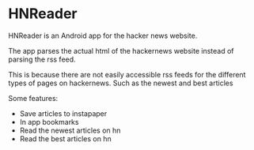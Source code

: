 HNReader
=====

HNReader is an Android app for the hacker news website.

The app parses the actual html of the hackernews website instead of parsing the rss feed.


This is because there are not easily accessible rss feeds for the different types of pages on hackernews.
Such as the newest and best articles

Some features:
  * Save articles to instapaper
  * In app bookmarks
  * Read the newest articles on hn
  * Read the best articles on hn
